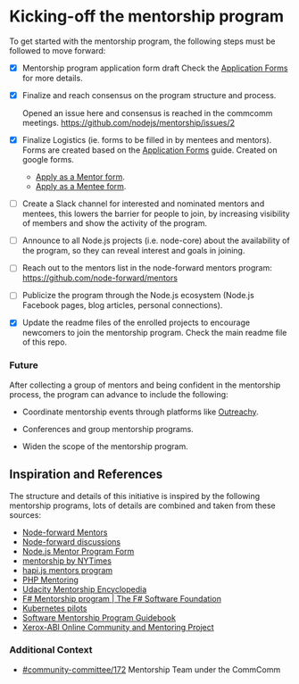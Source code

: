 # Kicking-off the mentorship program

To get started with the mentorship program, the following steps must be followed to move forward:

- [x] Mentorship program application form draft
    Check the [Application Forms][] for more details.

- [x] Finalize and reach consensus on the program structure and process.

    Opened an issue here and consensus is reached in the commcomm meetings. https://github.com/nodejs/mentorship/issues/2

- [x] Finalize Logistics (ie. forms to be filled in by mentees and mentors).
    Forms are created based on the [Application Forms][] guide. Created on google forms.
    - [Apply as a Mentor form][].
    - [Apply as a Mentee form][].

- [ ] Create a Slack channel for interested and nominated mentors and mentees, this
lowers the barrier for people to join, by increasing visibility of members and
show the activity of the program.

- [ ] Announce to all Node.js projects (i.e. node-core) about the availability of
the program, so they can reveal interest and goals in joining.


- [ ] Reach out to the mentors list in the node-forward mentors program:
https://github.com/node-forward/mentors

- [ ] Publicize the program through the Node.js ecosystem (Node.js Facebook pages,
blog articles, personal connections).

- [x] Update the readme files of the enrolled projects to encourage newcomers
to join the mentorship program.
    Check the main readme file of this repo.

### Future

After collecting a group of mentors and being confident in the mentorship
process, the program can advance to include the following:

- Coordinate mentorship events through platforms like [Outreachy][].

- Conferences and group mentorship programs.

- Widen the scope of the mentorship program.

## Inspiration and References

The structure and details of this initiative is inspired by the following
mentorship programs, lots of details are combined and taken from these sources:

- [Node-forward Mentors](https://github.com/node-forward/mentors)
- [Node-forward discussions](https://github.com/node-forward/mentors/issues/26)
- [Node.js Mentor Program Form](https://docs.google.com/forms/d/e/1FAIpQLSf3aR7asv-flRgPTz7Csi9ILAGyPU2iGgid3OIOe7l9J8AxjA/viewform)
- [mentorship by NYTimes](https://nytimes.github.io/mentorship/)
- [hapi.js mentors program](https://hapijs.com/help)
- [PHP Mentoring](https://php-mentoring.org/mentors)
- [Udacity Mentorship Encyclopedia](https://miriamswordskalk.gitbooks.io/udacity-mentorship-encyclopedia/)
- [F# Mentorship program | The F# Software Foundation](http://fsharp.org/mentorship/)
- [Kubernetes pilots](https://docs.google.com/presentation/d/1bRjDEPEn3autWzaEFirbLfHagbZV04Q9kTCalYmnnXw/edit#slide=id.p)
- [Software Mentorship Program Guidebook](https://community.operationcode.org/t/mentorship-guidebook/247)
- [Xerox-ABI Online Community and Mentoring Project](https://anitab.org/wp-content/uploads/2014/01/MENTORING-GUIDE.pdf)

### Additional Context

- [#community-committee/172](https://github.com/nodejs/community-committee/issues/172) Mentorship Team under the CommComm



[Code of Conduct]: CODE_OF_CONDUCT.md
[Application Forms]: application_form.md
[Outreachy]: https://www.outreachy.org/
[Node.js Foundation]: https://github.com/nodejs
[Working Groups]: https://github.com/nodejs/TSC/blob/master/WORKING_GROUPS.md
[Contributing to the project]: CONTRIBUTING.md
[Kubernetes pilot prorgam]: https://docs.google.com/presentation/d/1bRjDEPEn3autWzaEFirbLfHagbZV04Q9kTCalYmnnXw/edit#slide=id.g2900d0522b_0_76

[Apply as a Mentor form]: https://goo.gl/forms/Gam1SeMgAipUVJsn2
[Apply as a Mentee form]: https://goo.gl/forms/dGdOufxI4TTZjM482
